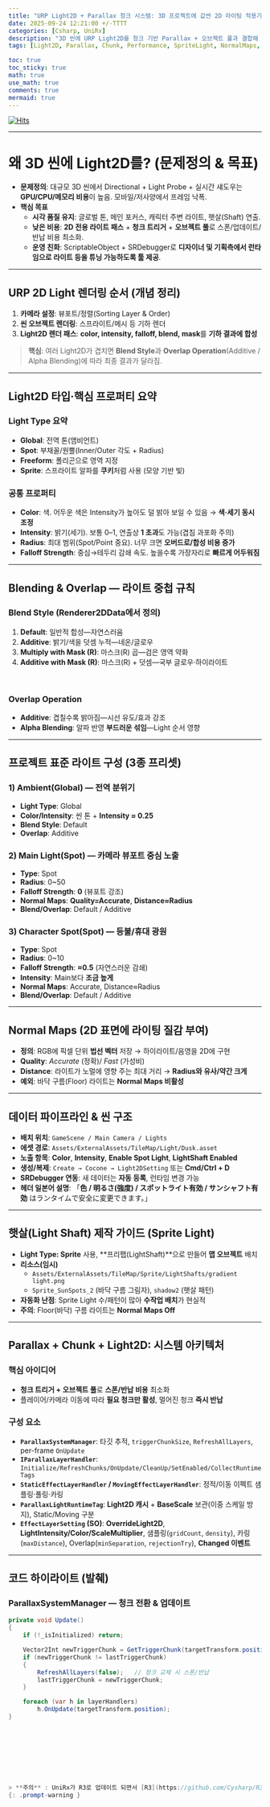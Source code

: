 ```yaml
---
title: "URP Light2D + Parallax 청크 시스템: 3D 프로젝트에 값싼 2D 라이팅 적용기"
date: 2025-09-24 12:21:00 +/-TTTT
categories: [Csharp, UniRx]
description: "3D 씬에 URP Light2D를 청크 기반 Parallax + 오브젝트 풀과 결합해 Directional/Light Probe 대비 저비용 라이팅을 구현한 실전 가이드. 렌더 순서, 라이트 타입·Blending·Normal Maps, ScriptableObject 데이터·SRDebugger 연동, 성능 팁과 코드까지."
tags: [Light2D, Parallax, Chunk, Performance, SpriteLight, NormalMaps, SRDebugger, OdinInspector]     # TAG names should always be lowercase

toc: true
toc_sticky: true
math: true  
use_math: true
comments: true
mermaid: true
---
```


[![Hits](https://hits.sh/epheria.github.io.svg?view=today-total&label=visitors)](https://hits.sh/epheria.github.io/)

---

# **왜 3D 씬에 Light2D를? (문제정의 & 목표)**

- **문제정의**: 대규모 3D 씬에서 Directional + Light Probe + 실시간 섀도우는 **GPU/CPU/메모리 비용**이 높음. 모바일/저사양에서 프레임 낙폭.
- **핵심 목표**
  - **시각 품질 유지**: 글로벌 톤, 메인 포커스, 캐릭터 주변 라이트, 햇살(Shaft) 연출.
  - **낮은 비용**: **2D 전용 라이트 패스** + **청크 트리거** + **오브젝트 풀**로 스폰/업데이트/반납 비용 최소화.
  - **운영 친화**: ScriptableObject + SRDebugger로 **디자이너 및 기획측에서 런타임으로 라이트 등을 튜닝 가능하도록 툴 제공**.

---

## **URP 2D Light 렌더링 순서 (개념 정리)**

1. **카메라 설정**: 뷰포트/정렬(Sorting Layer & Order)
2. **씬 오브젝트 렌더링**: 스프라이트/메시 등 기하 렌더
3. **Light2D 렌더 패스**: **color, intensity, falloff, blend, mask**를 **기하 결과에 합성**

> **핵심**: 여러 Light2D가 겹치면 **Blend Style**과 **Overlap Operation**(Additive / Alpha Blending)에 따라 최종 결과가 달라짐.

---

## **Light2D 타입·핵심 프로퍼티 요약**

### **Light Type 요약**
- **Global**: 전역 톤(앰비언트)
- **Spot**: 부채꼴/원뿔(Inner/Outer 각도 + Radius)
- **Freeform**: 폴리곤으로 영역 지정
- **Sprite**: 스프라이트 알파를 **쿠키**처럼 사용 (모양 기반 빛)

### **공통 프로퍼티**
- **Color**: 색. 어두운 색은 Intensity가 높아도 덜 밝아 보일 수 있음 → **색·세기 동시 조정**
- **Intensity**: 밝기(세기). 보통 0–1, 연출상 **1 초과**도 가능(겹침 과포화 주의)
- **Radius**: 최대 범위(Spot/Point 중요). 너무 크면 **오버드로/합성 비용 증가**
- **Falloff Strength**: 중심→테두리 감쇄 속도. 높을수록 가장자리로 **빠르게 어두워짐**

---

## **Blending & Overlap — 라이트 중첩 규칙**

### **Blend Style (Renderer2DData에서 정의)**
1. **Default**: 일반적 합성—자연스러움
2. **Additive**: 밝기/색을 덧셈 누적—네온/글로우
3. **Multiply with Mask (R)**: 마스크(R) 곱—검은 영역 약화
4. **Additive with Mask (R)**: 마스크(R) + 덧셈—국부 글로우·하이라이트

<br>

### **Overlap Operation**
- **Additive**: 겹칠수록 밝아짐—시선 유도/효과 강조
- **Alpha Blending**: 알파 반영 **부드러운 섞임**—Light 순서 영향

---


## **프로젝트 표준 라이트 구성 (3종 프리셋)**

### **1) Ambient(Global) — 전역 분위기**
- **Light Type**: Global  
- **Color/Intensity**: 씬 톤 + **Intensity ≈ 0.25**  
- **Blend Style**: Default  
- **Overlap**: Additive

### **2) Main Light(Spot) — 카메라 뷰포트 중심 노출**
- **Type**: Spot  
- **Radius**: 0~50  
- **Falloff Strength**: **0** (뷰포트 강조)
- **Normal Maps**: **Quality=Accurate**, **Distance≈Radius**
- **Blend/Overlap**: Default / Additive

### **3) Character Spot(Spot) — 등불/휴대 광원**
- **Type**: Spot  
- **Radius**: 0~10  
- **Falloff Strength**: **≈0.5** (자연스러운 감쇄)  
- **Intensity**: Main보다 **조금 높게**  
- **Normal Maps**: Accurate, Distance≈Radius  
- **Blend/Overlap**: Default / Additive

---

## **Normal Maps (2D 표면에 라이팅 질감 부여)**

- **정의**: RGB에 픽셀 단위 **법선 벡터** 저장 → 하이라이트/음영을 2D에 구현  
- **Quality**: *Accurate* (정확)/ *Fast* (가성비)  
- **Distance**: 라이트가 노멀에 영향 주는 최대 거리 → **Radius와 유사/약간 크게**  
- **예외**: 바닥 구름(Floor) 라이트는 **Normal Maps 비활성**

---

## **데이터 파이프라인 & 씬 구조**

- **배치 위치**: `GameScene / Main Camera / Lights`
- **에셋 경로**: `Assets/ExternalAssets/TileMap/Light/Dusk.asset`
- **노출 항목**: **Color**, **Intensity**, **Enable Spot Light**, **LightShaft Enabled**
- **생성/복제**: `Create → Cocone → Light2DSetting` 또는 **Cmd/Ctrl + D**
- **SRDebugger 연동**: 새 데이터는 **자동 등록**, 런타임 변경 가능  
- **헤더 일본어 설명**: 「**色 / 明るさ(強度) / スポットライト有効 / サンシャフト有効** はランタイムで安全に変更できます。」

---

## **햇살(Light Shaft) 제작 가이드 (Sprite Light)**

- **Light Type: Sprite** 사용, **프리팹(LightShaft)**으로 만들어 **맵 오브젝트** 배치
- **리소스(임시)**  
  - `Assets/ExternalAssets/TileMap/Sprite/LightShafts/gradient light.png`  
  - `Sprite_SunSpots_2` (바닥 구름 그림자), `shadow2` (햇살 패턴)
- **자동화 난점**: Sprite Light 수/패턴이 많아 **수작업 배치**가 현실적  
- **주의**: Floor(바닥) 구름 라이트는 **Normal Maps Off**

---

## **Parallax + Chunk + Light2D: 시스템 아키텍처**

### **핵심 아이디어**
- **청크 트리거 + 오브젝트 풀**로 **스폰/반납 비용** 최소화  
- 플레이어/카메라 이동에 따라 **필요 청크만 활성**, 멀어진 청크 **즉시 반납**

### **구성 요소**
- **`ParallaxSystemManager`**: 타깃 추적, `triggerChunkSize`, `RefreshAllLayers`, per-frame `OnUpdate`
- **`IParallaxLayerHandler`**: `Initialize/RefreshChunks/OnUpdate/CleanUp/SetEnabled/CollectRuntimeTags`
- **`StaticEffectLayerHandler` / `MovingEffectLayerHandler`**: 정적/이동 이펙트 샘플링·풀링·카링  
- **`ParallaxLightRuntimeTag`**: **Light2D 캐시** + **BaseScale** 보관(이중 스케일 방지), Static/Moving 구분  
- **`EffectLayerSetting` (SO)**: **OverrideLight2D**, **LightIntensity/Color/ScaleMultiplier**, 샘플링(`gridCount`, `density`), 카링(`maxDistance`), Overlap(`minSeparation`, `rejectionTry`), **Changed 이벤트**

---

## **코드 하이라이트 (발췌)**

### **ParallaxSystemManager — 청크 전환 & 업데이트**
```csharp
private void Update()
{
    if (!_isInitialized) return;

    Vector2Int newTriggerChunk = GetTriggerChunk(targetTransform.position);
    if (newTriggerChunk != lastTriggerChunk)
    {
        RefreshAllLayers(false);   // 청크 교체 시 스폰/반납
        lastTriggerChunk = newTriggerChunk;
    }

    foreach (var h in layerHandlers)
        h.OnUpdate(targetTransform.position);
}









> **주의** : UniRx가 R3로 업데이트 되면서 [R3](https://github.com/Cysharp/R3?tab=readme-ov-file)에서 MessageBroker는 [MessagePipe](https://github.com/Cysharp/MessagePipe)로 변경되었음.
{: .prompt-warning }